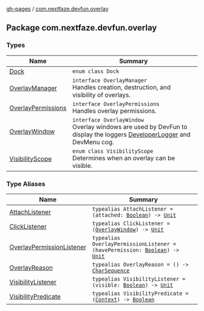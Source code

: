 [gh-pages](../index.md) / [com.nextfaze.devfun.overlay](./index.md)

## Package com.nextfaze.devfun.overlay

### Types

| Name | Summary |
|---|---|
| [Dock](-dock/index.md) | `enum class Dock` |
| [OverlayManager](-overlay-manager/index.md) | `interface OverlayManager`<br>Handles creation, destruction, and visibility of overlays. |
| [OverlayPermissions](-overlay-permissions/index.md) | `interface OverlayPermissions`<br>Handles overlay permissions. |
| [OverlayWindow](-overlay-window/index.md) | `interface OverlayWindow`<br>Overlay windows are used by DevFun to display the loggers [DeveloperLogger](../com.nextfaze.devfun.reference/-developer-logger/index.md) and DevMenu cog. |
| [VisibilityScope](-visibility-scope/index.md) | `enum class VisibilityScope`<br>Determines when an overlay can be visible. |

### Type Aliases

| Name | Summary |
|---|---|
| [AttachListener](-attach-listener.md) | `typealias AttachListener = (attached: `[`Boolean`](https://kotlinlang.org/api/latest/jvm/stdlib/kotlin/-boolean/index.html)`) -> `[`Unit`](https://kotlinlang.org/api/latest/jvm/stdlib/kotlin/-unit/index.html) |
| [ClickListener](-click-listener.md) | `typealias ClickListener = (`[`OverlayWindow`](-overlay-window/index.md)`) -> `[`Unit`](https://kotlinlang.org/api/latest/jvm/stdlib/kotlin/-unit/index.html) |
| [OverlayPermissionListener](-overlay-permission-listener.md) | `typealias OverlayPermissionListener = (havePermission: `[`Boolean`](https://kotlinlang.org/api/latest/jvm/stdlib/kotlin/-boolean/index.html)`) -> `[`Unit`](https://kotlinlang.org/api/latest/jvm/stdlib/kotlin/-unit/index.html) |
| [OverlayReason](-overlay-reason.md) | `typealias OverlayReason = () -> `[`CharSequence`](https://kotlinlang.org/api/latest/jvm/stdlib/kotlin/-char-sequence/index.html) |
| [VisibilityListener](-visibility-listener.md) | `typealias VisibilityListener = (visible: `[`Boolean`](https://kotlinlang.org/api/latest/jvm/stdlib/kotlin/-boolean/index.html)`) -> `[`Unit`](https://kotlinlang.org/api/latest/jvm/stdlib/kotlin/-unit/index.html) |
| [VisibilityPredicate](-visibility-predicate.md) | `typealias VisibilityPredicate = (`[`Context`](https://developer.android.com/reference/android/content/Context.html)`) -> `[`Boolean`](https://kotlinlang.org/api/latest/jvm/stdlib/kotlin/-boolean/index.html) |
